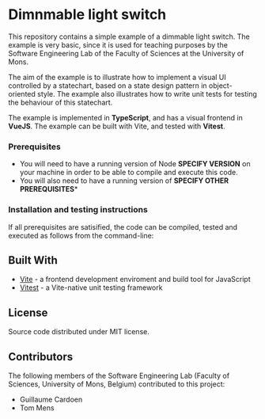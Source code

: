 # Dimnmable light switch

This repository contains a simple example of a dimmable light switch. The example is very basic, since it is used for teaching purposes by the Software Engineering Lab of the Faculty of Sciences at the University of Mons.

The aim of the example is to illustrate how to implement a visual UI controlled by a statechart,
based on a state design pattern in object-oriented style. The example also illustrates how to write unit tests for testing the behaviour of this statechart.

The example is implemented in **TypeScript**, and has a visual frontend in **VueJS**.
The example can be built with Vite, and tested with **Vitest**.


### Prerequisites

*  You will need to have a running version of Node **SPECIFY VERSION** on your machine in order to be able to compile and execute this code.
*  You will also need to have a running version of **SPECIFY OTHER PREREQUISITES***

### Installation and testing instructions

If all prerequisites are satisified, the code can be compiled, tested and executed as follows from the command-line:

## Built With

*  [Vite](h[ttps://maven.apache.org/](https://vitejs.dev)) - a frontend development enviroment and build tool for JavaScript
*  [Vitest](https://junit.org/junit5/) - a Vite-native unit testing framework

## License

Source code distributed under MIT license.

## Contributors

The following members of the Software Engineering Lab (Faculty of Sciences, University of Mons, Belgium) contributed to this project:
* Guillaume Cardoen
* Tom Mens

